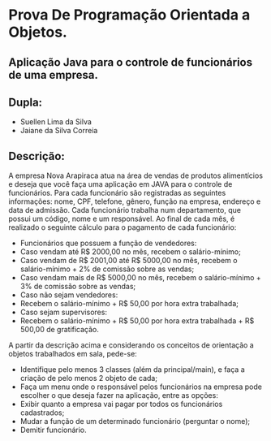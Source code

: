 # Prova De Programação Orientada a Objetos.
## Aplicação Java para o controle de funcionários de uma empresa.

## Dupla:
* Suellen Lima da Silva
* Jaiane da Silva Correia

## Descrição:

A empresa Nova Arapiraca atua na área de vendas de produtos alimentícios e deseja que você faça
uma aplicação em JAVA para o controle de funcionários. Para cada funcionário são registradas as
seguintes informações: nome, CPF, telefone, gênero, função na empresa, endereço e data de
admissão. Cada funcionário trabalha num departamento, que possui um código, nome e um
responsável. Ao final de cada mês, é realizado o seguinte cálculo para o pagamento de cada
funcionário:
* Funcionários que possuem a função de vendedores:
* Caso vendam até R$ 2000,00 no mês, recebem o salário-mínimo;
* Caso vendam de R$ 2001,00 até R$ 5000,00 no mês, recebem o salário-mínimo + 2% de
comissão sobre as vendas;
* Caso vendam mais de R$ 5000,00 no mês, recebem o salário-mínimo + 3% de comissão
sobre as vendas;
* Caso não sejam vendedores:
* Recebem o salário-mínimo + R$ 50,00 por hora extra trabalhada;
* Caso sejam supervisores:
* Recebem o salário-mínimo + R$ 50,00 por hora extra trabalhada + R$ 500,00 de
gratificação.

A partir da descrição acima e considerando os conceitos de orientação a objetos trabalhados em
sala, pede-se:
* Identifique pelo menos 3 classes (além da principal/main), e faça a criação de pelo menos 2
objeto de cada;
* Faça um menu onde o responsável pelos funcionários na empresa pode escolher o que deseja
fazer na aplicação, entre as opções:
* Exibir quanto a empresa vai pagar por todos os funcionários cadastrados;
* Mudar a função de um determinado funcionário (perguntar o nome);
* Demitir funcionário.
